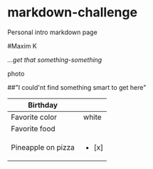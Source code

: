 # markdown-challenge
Personal intro markdown page

#Maxim K

*...get that something-something*

photo

##"I could'nt find something smart to get here"

| Birthday        |               | 
| -------------   |:-------------:| 
| Favorite color  | white         | 
| Favorite food   |               | 
| Pineapple on pizza  |  <ul><li>[x] </li></ul>   | 